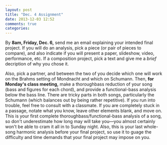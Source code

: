 ```yaml
---
layout: post
title: "Dec. 4 Assignment"
date: 2013-12-03 12:52
comments: true
categories: 
---
```


By **8am, Friday, Dec. 6,** send me an email explaining your intended final project. If you will do an analysis, pick a piece (or pair of pieces to compare), and also indicate if you will present a paper, slideshow, video, performance, etc. If a composition project, pick a text and give me a *brief* decription of why you chose it.

Also, pick a partner, and between the two of you decide which one will work on the Brahms setting of Mondnacht and which on Schumann. Then, **for Monday's class meeting,** make a thoroughbass reduction of your song (bass and figures for each chord), and provide a functional-bass analysis below the bass line. There are tricky parts in both songs, particularly the Schumann (which balances out by being rather repetitive). If you run into trouble, feel free to consult with a classmate. If you are completely stuck in a passage, notate what you know, leave other elements blank, and move on. This is your first complete thoroughbass/functional-bass analysis of a song, so don't underestimate how long may will take you—you almost certainly won't be able to cram it all in to Sunday night. Also, this is your last whole-song harmonic analysis before your final project, so use it to guage the difficulty and time demands that your final project may impose on you.